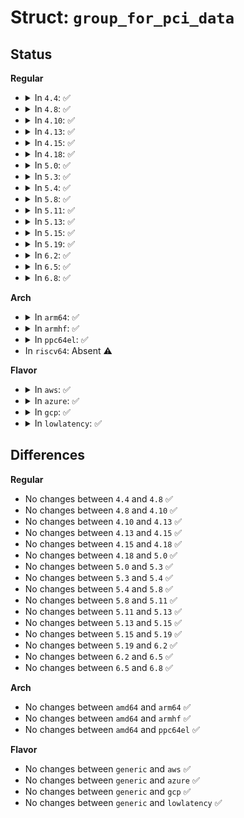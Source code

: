 # Struct: <code>group_for_pci_data</code>

## Status
<b>Regular</b>
<ul>
<li>
<details>
<summary>In <code>4.4</code>: ✅</summary>

```c
struct group_for_pci_data {
    struct pci_dev *pdev;
    struct iommu_group *group;
};
```
</details>
</li>
<li>
<details>
<summary>In <code>4.8</code>: ✅</summary>

```c
struct group_for_pci_data {
    struct pci_dev *pdev;
    struct iommu_group *group;
};
```
</details>
</li>
<li>
<details>
<summary>In <code>4.10</code>: ✅</summary>

```c
struct group_for_pci_data {
    struct pci_dev *pdev;
    struct iommu_group *group;
};
```
</details>
</li>
<li>
<details>
<summary>In <code>4.13</code>: ✅</summary>

```c
struct group_for_pci_data {
    struct pci_dev *pdev;
    struct iommu_group *group;
};
```
</details>
</li>
<li>
<details>
<summary>In <code>4.15</code>: ✅</summary>

```c
struct group_for_pci_data {
    struct pci_dev *pdev;
    struct iommu_group *group;
};
```
</details>
</li>
<li>
<details>
<summary>In <code>4.18</code>: ✅</summary>

```c
struct group_for_pci_data {
    struct pci_dev *pdev;
    struct iommu_group *group;
};
```
</details>
</li>
<li>
<details>
<summary>In <code>5.0</code>: ✅</summary>

```c
struct group_for_pci_data {
    struct pci_dev *pdev;
    struct iommu_group *group;
};
```
</details>
</li>
<li>
<details>
<summary>In <code>5.3</code>: ✅</summary>

```c
struct group_for_pci_data {
    struct pci_dev *pdev;
    struct iommu_group *group;
};
```
</details>
</li>
<li>
<details>
<summary>In <code>5.4</code>: ✅</summary>

```c
struct group_for_pci_data {
    struct pci_dev *pdev;
    struct iommu_group *group;
};
```
</details>
</li>
<li>
<details>
<summary>In <code>5.8</code>: ✅</summary>

```c
struct group_for_pci_data {
    struct pci_dev *pdev;
    struct iommu_group *group;
};
```
</details>
</li>
<li>
<details>
<summary>In <code>5.11</code>: ✅</summary>

```c
struct group_for_pci_data {
    struct pci_dev *pdev;
    struct iommu_group *group;
};
```
</details>
</li>
<li>
<details>
<summary>In <code>5.13</code>: ✅</summary>

```c
struct group_for_pci_data {
    struct pci_dev *pdev;
    struct iommu_group *group;
};
```
</details>
</li>
<li>
<details>
<summary>In <code>5.15</code>: ✅</summary>

```c
struct group_for_pci_data {
    struct pci_dev *pdev;
    struct iommu_group *group;
};
```
</details>
</li>
<li>
<details>
<summary>In <code>5.19</code>: ✅</summary>

```c
struct group_for_pci_data {
    struct pci_dev *pdev;
    struct iommu_group *group;
};
```
</details>
</li>
<li>
<details>
<summary>In <code>6.2</code>: ✅</summary>

```c
struct group_for_pci_data {
    struct pci_dev *pdev;
    struct iommu_group *group;
};
```
</details>
</li>
<li>
<details>
<summary>In <code>6.5</code>: ✅</summary>

```c
struct group_for_pci_data {
    struct pci_dev *pdev;
    struct iommu_group *group;
};
```
</details>
</li>
<li>
<details>
<summary>In <code>6.8</code>: ✅</summary>

```c
struct group_for_pci_data {
    struct pci_dev *pdev;
    struct iommu_group *group;
};
```
</details>
</li>
</ul>
<b>Arch</b>
<ul>
<li>
<details>
<summary>In <code>arm64</code>: ✅</summary>

```c
struct group_for_pci_data {
    struct pci_dev *pdev;
    struct iommu_group *group;
};
```
</details>
</li>
<li>
<details>
<summary>In <code>armhf</code>: ✅</summary>

```c
struct group_for_pci_data {
    struct pci_dev *pdev;
    struct iommu_group *group;
};
```
</details>
</li>
<li>
<details>
<summary>In <code>ppc64el</code>: ✅</summary>

```c
struct group_for_pci_data {
    struct pci_dev *pdev;
    struct iommu_group *group;
};
```
</details>
</li>
<li>
In <code>riscv64</code>: Absent ⚠️
</li>
</ul>
<b>Flavor</b>
<ul>
<li>
<details>
<summary>In <code>aws</code>: ✅</summary>

```c
struct group_for_pci_data {
    struct pci_dev *pdev;
    struct iommu_group *group;
};
```
</details>
</li>
<li>
<details>
<summary>In <code>azure</code>: ✅</summary>

```c
struct group_for_pci_data {
    struct pci_dev *pdev;
    struct iommu_group *group;
};
```
</details>
</li>
<li>
<details>
<summary>In <code>gcp</code>: ✅</summary>

```c
struct group_for_pci_data {
    struct pci_dev *pdev;
    struct iommu_group *group;
};
```
</details>
</li>
<li>
<details>
<summary>In <code>lowlatency</code>: ✅</summary>

```c
struct group_for_pci_data {
    struct pci_dev *pdev;
    struct iommu_group *group;
};
```
</details>
</li>
</ul>

## Differences
<b>Regular</b>
<ul>
<li>
No changes between <code>4.4</code> and <code>4.8</code> ✅
</li>
<li>
No changes between <code>4.8</code> and <code>4.10</code> ✅
</li>
<li>
No changes between <code>4.10</code> and <code>4.13</code> ✅
</li>
<li>
No changes between <code>4.13</code> and <code>4.15</code> ✅
</li>
<li>
No changes between <code>4.15</code> and <code>4.18</code> ✅
</li>
<li>
No changes between <code>4.18</code> and <code>5.0</code> ✅
</li>
<li>
No changes between <code>5.0</code> and <code>5.3</code> ✅
</li>
<li>
No changes between <code>5.3</code> and <code>5.4</code> ✅
</li>
<li>
No changes between <code>5.4</code> and <code>5.8</code> ✅
</li>
<li>
No changes between <code>5.8</code> and <code>5.11</code> ✅
</li>
<li>
No changes between <code>5.11</code> and <code>5.13</code> ✅
</li>
<li>
No changes between <code>5.13</code> and <code>5.15</code> ✅
</li>
<li>
No changes between <code>5.15</code> and <code>5.19</code> ✅
</li>
<li>
No changes between <code>5.19</code> and <code>6.2</code> ✅
</li>
<li>
No changes between <code>6.2</code> and <code>6.5</code> ✅
</li>
<li>
No changes between <code>6.5</code> and <code>6.8</code> ✅
</li>
</ul>
<b>Arch</b>
<ul>
<li>
No changes between <code>amd64</code> and <code>arm64</code> ✅
</li>
<li>
No changes between <code>amd64</code> and <code>armhf</code> ✅
</li>
<li>
No changes between <code>amd64</code> and <code>ppc64el</code> ✅
</li>
</ul>
<b>Flavor</b>
<ul>
<li>
No changes between <code>generic</code> and <code>aws</code> ✅
</li>
<li>
No changes between <code>generic</code> and <code>azure</code> ✅
</li>
<li>
No changes between <code>generic</code> and <code>gcp</code> ✅
</li>
<li>
No changes between <code>generic</code> and <code>lowlatency</code> ✅
</li>
</ul>
